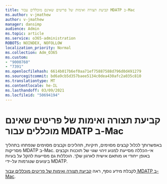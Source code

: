 ```yaml
---
title: קביעת תצורה ואימות של פריטים שאינם מוכללים עבור MDATP ב-Mac
ms.author: v-jmathew
author: v-jmathew
manager: dansimp
audience: Admin
ms.topic: article
ms.service: o365-administration
ROBOTS: NOINDEX, NOFOLLOW
localization_priority: Normal
ms.collection: Adm_O365
ms.custom:
- "9000760"
- "7391"
ms.openlocfilehash: 6614b017b6ef0aa71ef75887588d796d0d491279
ms.sourcegitcommit: bd6a9cb5d357baee5134c0dea430afc2a035c810
ms.translationtype: MT
ms.contentlocale: he-IL
ms.lasthandoff: 03/09/2021
ms.locfileid: "50694194"
---
```

# <a name="configure-and-validate-exclusions-for-mdatp-on-a-mac"></a>קביעת תצורה ואימות של פריטים שאינם מוכללים עבור MDATP ב-Mac

באפשרותך לכלול קבצים מסוימים, תיקיות, תהליכים וקבצים מסוימים שנפתחו בתהליך מסריקות MDATP ב-Mac. אי-הכללה מסייעת למנוע זיהוי שגוי של תוכנות וקבצים באופן ייחודי או מותאם אישית לארגון שלך. הוכללות גם מסייעות להקל על בעיות ביצועים שנגרמות על-ידי MDATP.

לקבלת מידע נוסף, ראה [קביעת תצורה ואימות של פריטים מוכללים עבור MDATP ב-Mac](https://go.microsoft.com/fwlink/?linkid=2144616).
